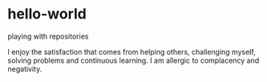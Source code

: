 # hello-world
playing with repositories

I enjoy the satisfaction that comes from helping others, challenging myself, solving problems and continuous learning. 
I am allergic to complacency and negativity.
